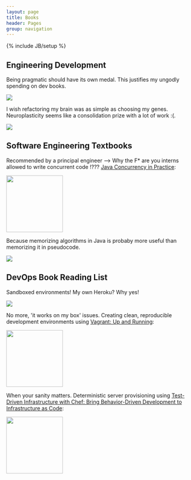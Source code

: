 ```yaml
---
layout: page
title: Books 
header: Pages
group: navigation
---
```

{% include JB/setup %}

## Engineering Development

Being pragmatic should have its own medal. This justifies my ungodly spending on dev books.

<a href="http://www.amazon.com/gp/product/020161622X/ref=as_li_tl?ie=UTF8&camp=1789&creative=390957&linkCode=as2"><img border="0" src="http://ws-na.amazon-adsystem.com/widgets/q?_encoding=UTF8&ASIN=020161622X&Format=_SL160_&ID=AsinImage&MarketPlace=US&ServiceVersion=20070822&WS=1&tag=" ></a><img src="http://ir-na.amazon-adsystem.com/e/ir?t=&l=as2&o=1&a=020161622X" width="1" height="1" border="0" alt="" style="border:none !important; margin:0px !important;" />

I wish refactoring my brain was as simple as choosing my genes. Neuroplasticity seems like a consolidation prize with a lot of work :(. 

<a href="http://www.amazon.com/gp/product/1934356050/ref=as_li_tl?ie=UTF8&camp=1789&creative=390957&linkCode=as2"><img border="0" src="http://ws-na.amazon-adsystem.com/widgets/q?_encoding=UTF8&ASIN=1934356050&Format=_SL160_&ID=AsinImage&MarketPlace=US&ServiceVersion=20070822&WS=1&tag=" ></a><img src="http://ir-na.amazon-adsystem.com/e/ir?t=&l=as2&o=1&a=1934356050" width="1" height="1" border="0" alt="" style="border:none !important; margin:0px !important;" />



## Software Engineering Textbooks 

Recommended by a principal engineer --> Why the F* are you interns allowed to write concurrent code !??? [Java Concurrency in Practice](http://www.amazon.com/gp/product/0321349601/ref=as_li_tl?ie=UTF8&camp=1789&creative=390957&creativeASIN=0321349601&linkCode=as2&tag=nisbl00c-20&linkId=RY4KUJ6HMFE45QV7):

<a href="http://www.amazon.com/gp/product/0321349601/ref=as_li_tl?ie=UTF8&camp=1789&creative=390957&creativeASIN=0321349601&linkCode=as2&tag=nisbl00c-20&linkId=MJD6UD7YVRNMZ4FN"><img border="0" width="150px" src="http://ecx.images-amazon.com/images/I/51P45DWwImL.jpg"/></a>

Because memorizing algorithms in Java is probaby more useful than memorizing it in pseudocode.

<a href="http://www.amazon.com/gp/product/032157351X/ref=as_li_tl?ie=UTF8&camp=1789&creative=390957&linkCode=as2"><img border="0" src="http://ws-na.amazon-adsystem.com/widgets/q?_encoding=UTF8&ASIN=032157351X&Format=_SL160_&ID=AsinImage&MarketPlace=US&ServiceVersion=20070822&WS=1&tag=" ></a><img src="http://ir-na.amazon-adsystem.com/e/ir?t=&l=as2&o=1&a=032157351X" width="1" height="1" border="0" alt="" style="border:none !important; margin:0px !important;" />



## DevOps Book Reading List

Sandboxed environments! My own Heroku? Why yes!

<a href="http://www.amazon.com/gp/product/B00LRROTI4/ref=as_li_tl?ie=UTF8&camp=1789&creative=390957&linkCode=as2"><img border="0" src="http://ws-na.amazon-adsystem.com/widgets/q?_encoding=UTF8&ASIN=B00LRROTI4&Format=_SL160_&ID=AsinImage&MarketPlace=US&ServiceVersion=20070822&WS=1&tag=" ></a><img src="http://ir-na.amazon-adsystem.com/e/ir?t=&l=as2&o=1&a=B00LRROTI4" width="1" height="1" border="0" alt="" style="border:none !important; margin:0px !important;" />


No more, 'it works on my box' issues. Creating clean, reproducible development environments using [Vagrant: Up and Running](http://www.amazon.com/gp/product/1449335837/ref=as_li_tl?ie=UTF8&camp=1789&creative=390957&creativeASIN=1449335837&linkCode=as2&tag=nisbl00c-20&linkId=X7AAEEENEHJCKGGL): 

<a href="http://www.amazon.com/gp/product/1449335837/ref=as_li_tl?ie=UTF8&camp=1789&creative=390957&creativeASIN=1449335837&linkCode=as2&tag=nisbl00c-20&linkId=X7AAEEENEHJCKGGL"><img border="0" width="150px" src="http://ecx.images-amazon.com/images/I/51t8vBfbyhL.jpg" ></a>

When your sanity matters. Deterministic server provisioning using [Test-Driven Infrastructure with Chef: Bring Behavior-Driven Development to Infrastructure as Code](http://www.amazon.com/gp/product/1449372201/ref=as_li_tl?ie=UTF8&camp=1789&creative=390957&creativeASIN=1449372201&linkCode=as2&tag=nisbl00c-20&linkId=BBCMXVQEVGLZY4SV):

<a href="http://www.amazon.com/gp/product/1449372201/ref=as_li_tl?ie=UTF8&camp=1789&creative=390957&creativeASIN=1449372201&linkCode=as2&tag=nisbl00c-20&linkId=BBCMXVQEVGLZY4SV"><img border="0" width="150px" src="http://ecx.images-amazon.com/images/I/51YCJHAUVtL.jpg"/></a>
